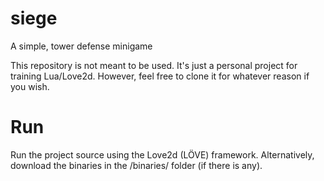 # siege
A simple, tower defense minigame

This repository is not meant to be used. It's just a personal project for training Lua/Love2d. However, feel free to clone it for whatever reason if you wish.

# Run
Run the project source using the Love2d (LÖVE) framework. Alternatively, download the binaries in the /binaries/ folder (if there is any).
